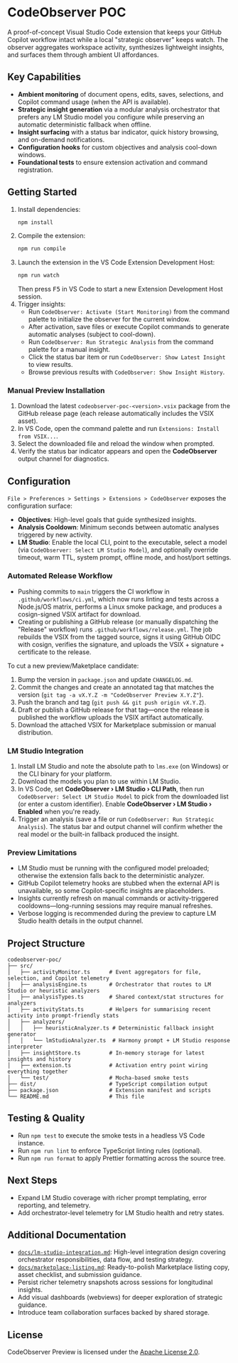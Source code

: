 # CodeObserver POC

A proof-of-concept Visual Studio Code extension that keeps your GitHub Copilot workflow intact while a local "strategic observer" keeps watch. The observer aggregates workspace activity, synthesizes lightweight insights, and surfaces them through ambient UI affordances.

## Key Capabilities

- **Ambient monitoring** of document opens, edits, saves, selections, and Copilot command usage (when the API is available).
- **Strategic insight generation** via a modular analysis orchestrator that prefers any LM Studio model you configure while preserving an automatic deterministic fallback when offline.
- **Insight surfacing** with a status bar indicator, quick history browsing, and on-demand notifications.
- **Configuration hooks** for custom objectives and analysis cool-down windows.
- **Foundational tests** to ensure extension activation and command registration.

## Getting Started

1. Install dependencies:
   ```powershell
   npm install
   ```
2. Compile the extension:
   ```powershell
   npm run compile
   ```
3. Launch the extension in the VS Code Extension Development Host:
   ```powershell
   npm run watch
   ```
   Then press <kbd>F5</kbd> in VS Code to start a new Extension Development Host session.
4. Trigger insights:
   - Run `CodeObserver: Activate (Start Monitoring)` from the command palette to initialize the observer for the current window.
   - After activation, save files or execute Copilot commands to generate automatic analyses (subject to cool-down).
   - Run `CodeObserver: Run Strategic Analysis` from the command palette for a manual insight.
   - Click the status bar item or run `CodeObserver: Show Latest Insight` to view results.
   - Browse previous results with `CodeObserver: Show Insight History`.

### Manual Preview Installation

1. Download the latest `codeobserver-poc-<version>.vsix` package from the GitHub release page (each release automatically includes the VSIX asset).
2. In VS Code, open the command palette and run `Extensions: Install from VSIX...`.
3. Select the downloaded file and reload the window when prompted.
4. Verify the status bar indicator appears and open the **CodeObserver** output channel for diagnostics.

## Configuration

`File > Preferences > Settings > Extensions > CodeObserver` exposes the configuration surface:

- **Objectives**: High-level goals that guide synthesized insights.
- **Analysis Cooldown**: Minimum seconds between automatic analyses triggered by new activity.
- **LM Studio**: Enable the local CLI, point to the executable, select a model (via `CodeObserver: Select LM Studio Model`), and optionally override timeout, warm TTL, system prompt, offline mode, and host/port settings.

### Automated Release Workflow

- Pushing commits to `main` triggers the CI workflow in `.github/workflows/ci.yml`, which now runs linting and tests across a Node.js/OS matrix, performs a Linux smoke package, and produces a cosign-signed VSIX artifact for download.
- Creating or publishing a GitHub release (or manually dispatching the "Release" workflow) runs `.github/workflows/release.yml`. The job rebuilds the VSIX from the tagged source, signs it using GitHub OIDC with cosign, verifies the signature, and uploads the VSIX + signature + certificate to the release.

To cut a new preview/Maketplace candidate:

1. Bump the version in `package.json` and update `CHANGELOG.md`.
2. Commit the changes and create an annotated tag that matches the version (`git tag -a vX.Y.Z -m "CodeObserver Preview X.Y.Z"`).
3. Push the branch and tag (`git push && git push origin vX.Y.Z`).
4. Draft or publish a GitHub release for that tag—once the release is published the workflow uploads the VSIX artifact automatically.
5. Download the attached VSIX for Marketplace submission or manual distribution.

### LM Studio Integration

1. Install LM Studio and note the absolute path to `lms.exe` (on Windows) or the CLI binary for your platform.
2. Download the models you plan to use within LM Studio.
3. In VS Code, set **CodeObserver › LM Studio › CLI Path**, then run `CodeObserver: Select LM Studio Model` to pick from the downloaded list (or enter a custom identifier). Enable **CodeObserver › LM Studio › Enabled** when you're ready.
4. Trigger an analysis (save a file or run `CodeObserver: Run Strategic Analysis`). The status bar and output channel will confirm whether the real model or the built-in fallback produced the insight.

### Preview Limitations

- LM Studio must be running with the configured model preloaded; otherwise the extension falls back to the deterministic analyzer.
- GitHub Copilot telemetry hooks are stubbed when the external API is unavailable, so some Copilot-specific insights are placeholders.
- Insights currently refresh on manual commands or activity-triggered cooldowns—long-running sessions may require manual refreshes.
- Verbose logging is recommended during the preview to capture LM Studio health details in the output channel.

## Project Structure

```
codeobserver-poc/
├── src/
│   ├── activityMonitor.ts      # Event aggregators for file, selection, and Copilot telemetry
│   ├── analysisEngine.ts       # Orchestrator that routes to LM Studio or heuristic analyzers
│   ├── analysisTypes.ts        # Shared context/stat structures for analyzers
│   ├── activityStats.ts        # Helpers for summarising recent activity into prompt-friendly stats
│   ├── analyzers/
│   │   ├── heuristicAnalyzer.ts # Deterministic fallback insight generator
│   │   └── lmStudioAnalyzer.ts  # Harmony prompt + LM Studio response interpreter
│   ├── insightStore.ts         # In-memory storage for latest insights and history
│   ├── extension.ts            # Activation entry point wiring everything together
│   └── test/                   # Mocha-based smoke tests
├── dist/                       # TypeScript compilation output
├── package.json                # Extension manifest and scripts
└── README.md                   # This file
```

## Testing & Quality

- Run `npm test` to execute the smoke tests in a headless VS Code instance.
- Run `npm run lint` to enforce TypeScript linting rules (optional).
- Run `npm run format` to apply Prettier formatting across the source tree.

## Next Steps

- Expand LM Studio coverage with richer prompt templating, error reporting, and telemetry.
- Add orchestrator-level telemetry for LM Studio health and retry states.

## Additional Documentation

- [`docs/lm-studio-integration.md`](docs/lm-studio-integration.md): High-level integration design covering orchestrator responsibilities, data flow, and testing strategy.
- [`docs/marketplace-listing.md`](docs/marketplace-listing.md): Ready-to-polish Marketplace listing copy, asset checklist, and submission guidance.
- Persist richer telemetry snapshots across sessions for longitudinal insights.
- Add visual dashboards (webviews) for deeper exploration of strategic guidance.
- Introduce team collaboration surfaces backed by shared storage.

## License

CodeObserver Preview is licensed under the [Apache License 2.0](../LICENSE).
